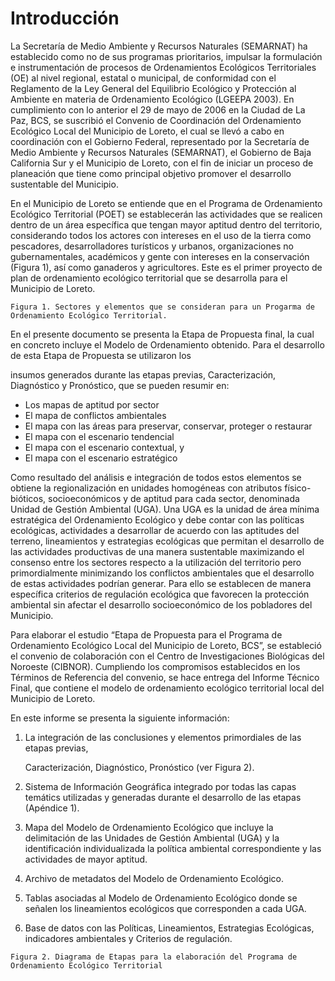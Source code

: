 # Introducción

La Secretaría de Medio Ambiente y Recursos Naturales \(SEMARNAT\) ha establecido como no de sus programas prioritarios, impulsar la formulación e instrumentación de procesos de Ordenamientos Ecológicos Territoriales \(OE\) al nivel regional, estatal o municipal, de conformidad con el Reglamento de la Ley General del Equilibrio Ecológico y Protección al Ambiente en materia de Ordenamiento Ecológico \(LGEEPA 2003\). En cumplimiento con lo anterior el 29 de mayo de 2006 en la Ciudad de La Paz, BCS, se suscribió el Convenio de Coordinación del Ordenamiento Ecológico Local del Municipio de Loreto, el cual se llevó a cabo en coordinación con el Gobierno Federal, representado por la Secretaría de Medio Ambiente y Recursos Naturales \(SEMARNAT\), el Gobierno de Baja California Sur y el Municipio de Loreto, con el fin de iniciar un proceso de planeación que tiene como principal objetivo promover el desarrollo sustentable del Municipio.

En el Municipio de Loreto se entiende que en el Programa de Ordenamiento Ecológico Territorial \(POET\) se establecerán las actividades que se realicen dentro de un área específica que tengan mayor aptitud dentro del territorio, considerando todos los actores con intereses en el uso de la tierra como pescadores, desarrolladores turísticos y urbanos, organizaciones no gubernamentales, académicos y gente con intereses en la conservación \(Figura 1\), así como ganaderos y agricultores. Este es el primer proyecto de plan de ordenamiento ecológico territorial que se desarrolla para el Municipio de Loreto.

```text
Figura 1. Sectores y elementos que se consideran para un Progarma de Ordenamiento Ecológico Territorial.
```

En el presente documento se presenta la Etapa de Propuesta final, la cual en concreto incluye el Modelo de Ordenamiento obtenido. Para el desarrollo de esta Etapa de Propuesta se utilizaron los

insumos generados durante las etapas previas, Caracterización, Diagnóstico y Pronóstico, que se pueden resumir en:

* Los mapas de aptitud por sector
* El mapa de conflictos ambientales
* El mapa con las áreas para preservar, conservar, proteger o restaurar
* El mapa con el escenario tendencial 
* El mapa con el escenario contextual, y
* El mapa con el escenario estratégico

Como resultado del análisis e integración de todos estos elementos se obtiene la regionalización en unidades homogéneas con atributos físico-bióticos, socioeconómicos y de aptitud para cada sector, denominada Unidad de Gestión Ambiental \(UGA\). Una UGA es la unidad de área mínima estratégica del Ordenamiento Ecológico y debe contar con las políticas ecológicas, actividades a desarrollar de acuerdo con las aptitudes del terreno, lineamientos y estrategias ecológicas que permitan el desarrollo de las actividades productivas de una manera sustentable maximizando el consenso entre los sectores respecto a la utilización del territorio pero primordialmente minimizando los conflictos ambientales que el desarrollo de estas actividades podrían generar. Para ello se establecen de manera específica criterios de regulación ecológica que favorecen la protección ambiental sin afectar el desarrollo socioeconómico de los pobladores del Municipio.

Para elaborar el estudio “Etapa de Propuesta para el Programa de Ordenamiento Ecológico Local del Municipio de Loreto, BCS”, se estableció el convenio de colaboración con el Centro de Investigaciones Biológicas del Noroeste \(CIBNOR\). Cumpliendo los compromisos establecidos en los Términos de Referencia del convenio, se hace entrega del Informe Técnico Final, que contiene el modelo de ordenamiento ecológico territorial local del Municipio de Loreto.

En este informe se presenta la siguiente información:

1. La integración de las conclusiones y elementos primordiales de las etapas previas,

   Caracterización, Diagnóstico, Pronóstico \(ver Figura 2\).

2. Sistema de Información Geográfica integrado por todas las capas temátics utilizadas y generadas durante el desarrollo de las etapas \(Apéndice 1\).
3. Mapa del Modelo de Ordenamiento Ecológico que incluye la delimitación de las Unidades de Gestión Ambiental \(UGA\) y la identificación individualizada la política ambiental correspondiente y las actividades de mayor aptitud.
4. Archivo de metadatos del Modelo de Ordenamiento Ecológico.
5. Tablas asociadas al Modelo de Ordenamiento Ecológico donde se señalen los lineamientos ecológicos que corresponden a cada UGA.
6. Base de datos con las Políticas, Lineamientos, Estrategias Ecológicas, indicadores ambientales y Criterios de regulación.

```text
Figura 2. Diagrama de Etapas para la elaboración del Programa de Ordenamiento Ecológico Territorial
```

